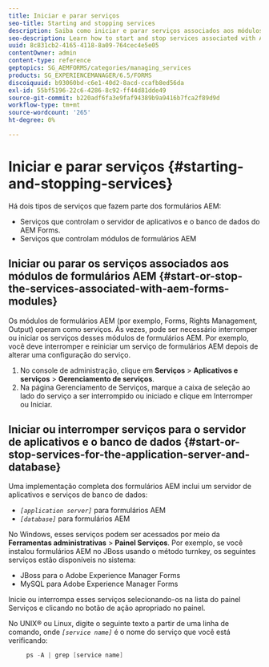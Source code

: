 ```yaml
---
title: Iniciar e parar serviços
seo-title: Starting and stopping services
description: Saiba como iniciar e parar serviços associados aos módulos do AEM Forms e ao servidor de aplicativos e banco de dados.
seo-description: Learn how to start and stop services associated with AEM Forms modules and the application server and database.
uuid: 8c831cb2-4165-4118-8a09-764cec4e5e05
contentOwner: admin
content-type: reference
geptopics: SG_AEMFORMS/categories/managing_services
products: SG_EXPERIENCEMANAGER/6.5/FORMS
discoiquuid: b93060bd-c6e1-40d2-8acd-ccafb8ed56da
exl-id: 55bf5196-22c6-4286-8c92-ff44d81dde49
source-git-commit: b220adf6fa3e9faf94389b9a9416b7fca2f89d9d
workflow-type: tm+mt
source-wordcount: '265'
ht-degree: 0%

---
```


# Iniciar e parar serviços {#starting-and-stopping-services}

Há dois tipos de serviços que fazem parte dos formulários AEM:

* Serviços que controlam o servidor de aplicativos e o banco de dados do AEM Forms.
* Serviços que controlam módulos de formulários AEM

## Iniciar ou parar os serviços associados aos módulos de formulários AEM {#start-or-stop-the-services-associated-with-aem-forms-modules}

Os módulos de formulários AEM (por exemplo, Forms, Rights Management, Output) operam como serviços. Às vezes, pode ser necessário interromper ou iniciar os serviços desses módulos de formulários AEM. Por exemplo, você deve interromper e reiniciar um serviço de formulários AEM depois de alterar uma configuração do serviço.

1. No console de administração, clique em **Serviços** > **Aplicativos e serviços** > **Gerenciamento de serviços**.
1. Na página Gerenciamento de Serviços, marque a caixa de seleção ao lado do serviço a ser interrompido ou iniciado e clique em Interromper ou Iniciar.

## Iniciar ou interromper serviços para o servidor de aplicativos e o banco de dados {#start-or-stop-services-for-the-application-server-and-database}

Uma implementação completa dos formulários AEM inclui um servidor de aplicativos e serviços de banco de dados:

* *`[application server]`* para formulários AEM
* *`[database]`* para formulários AEM

No Windows, esses serviços podem ser acessados por meio da **Ferramentas administrativas** > **Painel Serviços**. Por exemplo, se você instalou formulários AEM no JBoss usando o método turnkey, os seguintes serviços estão disponíveis no sistema:

* JBoss para o Adobe Experience Manager Forms
* MySQL para Adobe Experience Manager Forms

Inicie ou interrompa esses serviços selecionando-os na lista do painel Serviços e clicando no botão de ação apropriado no painel.

No UNIX® ou Linux, digite o seguinte texto a partir de uma linha de comando, onde *`[service name]`* é o nome do serviço que você está verificando:

```java
     ps -A | grep [service name]
```

